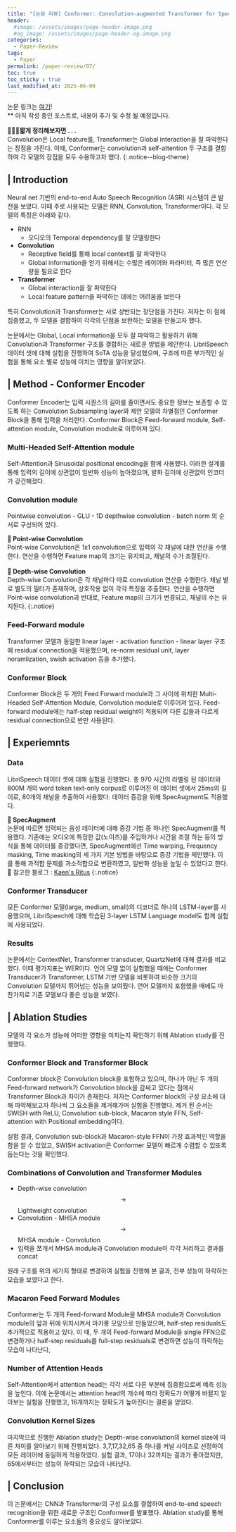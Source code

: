 ```yaml
---
title: "[논문 리뷰] Conformer: Convolution-augmented Transformer for Speech Recognition"
header:
  #image: /assets/images/page-header-image.png
  #og_image: /assets/images/page-header-og-image.png
categories:
  - Paper-Review
tags:
  - Paper
permalink: /paper-review/07/
toc: true
toc_sticky : true
last_modified_at: 2025-06-09
---
```


논문 링크는 [여기](https://arxiv.org/abs/2005.08100)! <br>
** 아직 작성 중인 포스트로, 내용이 추가 및 수정 될 예정입니다.


**🧚🏻‍♀️짧게 정리해보자면 . . .**<br>
Convolution은 Local feature를, Transformer는 Global interaction을 잘 파악한다는 장점을 가진다. 이때, Conformer는 convolution과 self-attention 두 구조를 결합하여 각 모델의 장점을 모두 수용하고자 했다.
{:.notice--blog-theme}


## | Introduction
Neural net 기반의 end-to-end Auto Speech Recognition (ASR) 시스템이 큰 발전을 보였다. 이때 주로 사용되는 모델은 RNN, Convolution, Transformer이다. 각 모델의 특징은 아래와 같다.

- RNN
    - 오디오의 Temporal dependency를 잘 모델링한다
- **Convolution**
    - Receptive field를 통해 local context를 잘 파악한다
    - Global information을 얻기 위해서는 수많은 레이어와 파라미터, 즉 많은 연산량을 필요로 한다
- **Transformer**
    - Global interaction을 잘 파악한다
    - Local feature pattern을 파악하는 데에는 어려움을 보인다

특히 Convolution과 Transformer는 서로 상반되는 장단점을 가진다. 저자는 이 점에 집중했고, 두 모델을 결합하여 각각의 단점을 보완하는 모델을 만들고자 했다.

논문에서는 Global, Local information을 모두 잘 파악하고 활용하기 위해 Convolution과 Transformer 구조를 결합하는 새로운 방법을 제안한다. LibriSpeech 데이터 셋에 대해 실험을 진행하여 SoTA 성능을 달성했으며, 구조에 따른 부가적인 실험을 통해 요소 별로 성능에 미치는 영향을 알아보았다.


## | Method - Conformer Encoder
Conformer Encoder는 입력 시퀀스의 길이를 줄이면서도 중요한 정보는 보존할 수 있도록 하는 Convolution Subsampling layer와 제안 모델의 차별점인 Conformer Block을 통해 입력을 처리한다. Conformer Block은 Feed-forward module, Self-attention module, Convolution module로 이루어져 있다. 

### Multi-Headed Self-Attention module
Self-Attention과 Sinusoidal positional encoding을 함께 사용했다. 이러한 설계를 통해 입력의 길이에 상관없이 일반화 성능이 높아졌으며, 발화 길이에 상관없이 인코더가 강건해졌다.

### Convolution module
Pointwise convolution - GLU - 1D depthwise convolution - batch norm 의 순서로 구성되어 있다. 

**🐨 Point-wise Convolution**<br>
Point-wise Convolution은 1x1 convolution으로 입력의 각 채널에 대한 연산을 수행한다. 연산을 수행하면 Feature map의 크기는 유지되고, 채널의 수가 조절된다. <br><br>
**🐨 Depth-wise Convolution**<br>
Depth-wise Convolution은 각 채널마다 따로 convolution 연산을 수행한다. 채널 별로 별도의 필터가 존재하며, 상호작용 없이 각각 특징을 추출한다. 연산을 수행하면 Point-wise convolution과 반대로, Feature map의 크기가 변경되고, 채널의 수는 유지된다.
{:.notice}   

### Feed-Forward module
Transformer 모델과 동일한 linear layer - activation function - linear layer 구조에 residual connection을 적용했으며, re-norm residual unit, layer noramlization, swish activation 등을 추가했다. 

### Conformer Block
Conformer Block은 두 개의 Feed Forward module과 그 사이에 위치한 Multi-Headed Self-Attention Module, Convolution module로 이루어져 있다. Feed-forward module에는 half-step residual weight이 적용되어 다른 값들과 다르게 residual connection으로 반만 사용된다.


## | Experiemnts
### Data
LibriSpeech 데이터 셋에 대해 실험을 진행했다. 총 970 시간의 라벨링 된 데이터와 800M 개의 word token text-only corpus로 이루어진 이 데이터 셋에서 25ms의 길이로, 80개의 채널을 추출하여 사용했다. 데이터 증강을 위해 SpecAugment도 적용했다.

**🐨 SpecAugment**<br>
논문에 따르면 입력되는 음성 데이터에 대해 증강 기법 중 하나인 SpecAugment를 적용했다. 기존에는 오디오에 특정한 값(노이즈)를 주입하거나 시간을 조절 하는 등의 방식을 통해 데이터를 증강했다면, SpecAugment에선 Time warping, Frequency masking, Time masking의 세 가지 기본 방법을 바탕으로 증강 기법을 제안했다. 이를 통해 과적합 문제를 과소적합으로 변환하였고, 일반화 성능을 높일 수 있었다고 한다.<br>
🔗 참고한 블로그 : [Kaen's Ritus](https://kaen2891.tistory.com/74)
{:.notice}   

### Conformer Transducer
모든 Conformer 모델(large, medium, small)의 디코더로 하나의 LSTM-layer를 사용했으며, LibriSpeech에 대해 학습된 3-layer LSTM Language model도 함께 실험에 사용되었다. 

### Results
논문에서는 ContextNet, Transformer transducer, QuartzNet에 대해 결과를 비교했다. 이때 평가지표는 WER이다. 언어 모델 없이 실험했을 때에는 Conformer Transducer가 Transformer, LSTM 기반 모델을 비롯하여 비슷한 크기의 Convolution 모델까지 뛰어넘는 성능을 보여줬다. 언어 모델까지 포함했을 때에도 마찬가지로 기존 모델보다 좋은 성능을 보였다. 


## | Ablation Studies
모델의 각 요소가 성능에 어떠한 영향을 미치는지 확인하기 위해 Ablation study를 진행했다.

### Conformer Block and Transformer Block
Conformer block은 Convolution block을 포함하고 있으며, 하나가 아닌 두 개의 Feed-forward network가 Convolution block을 감싸고 있다는 점에서 Transformer Block과 차이가 존재한다. 저자는 Conformer block의 구성 요소에 대해 파악해보고자 하나씩 그 요소들을 제거해가며 실험을 진행했다. 제거 된 순서는 SWISH with ReLU, Convolution sub-block, Macaron style FFN, Self-attention with Positional embedding이다.

실험 결과, Convolution sub-block과 Macaron-style FFN이 가장 효과적인 역할을 함을 알 수 있었고, SWISH activation은 Conformer 모델이 빠르게 수렴할 수 있또록 돕는다는 것을 확인했다.

### Combinations of Convolution and Transformer Modules
- Depth-wise convolution $$\rightarrow$$ Lightweight convolution
- Convolution - MHSA module $$\rightarrow$$ MHSA module - Convolution
- 입력을 쪼개서 MHSA module과 Convolution module이 각각 처리하고 결과를 concat

원래 구조를 위의 세가지 형태로 변경하여 실험을 진행해 본 결과, 전부 성능이 하락하는 모습을 보였다고 한다.

### Macaron Feed Forward Modules
Conformer는 두 개의 Feed-forward Module을 MHSA module과 Convolution module의 앞과 뒤에 위치시켜서 마카롱 모양으로 만들었으며, half-step residuals도 추가적으로 적용하고 있다. 이 때, 두 개의 Feed-forward Module을 single FFN으로 변경하거나 half-step residuals를 full-step residuals로 변경하면 성능이 하락하는 모습이 나타난다,

### Number of Attention Heads
Self-Attention에서 attention head는 각각 서로 다른 부분에 집중함으로써 예측 성능을 높인다. 이에 논문에서는 attention head의 개수에 따라 정확도가 어떻게 바뀔지 알아보는 실험을 진행했고, 16개까지는 정확도가 높아진다는 결론을 얻었다.

### Convolution Kernel Sizes
마지막으로 진행한 Ablation study는 Depth-wise convolution의 kernel size에 따른 차이를 알아보기 위해 진행되었다. 3,7,17,32,65 중 하나를 커널 사이즈로 선정하여 모든 레이어에 동일하게 적용하였다. 실험 결과, 17이나 32까지는 결과가 좋아졌지만, 65에서부터는 성능이 하락되는 모습이 나타났다.


## | Conclusion
이 논문에서는 CNN과 Transformer의 구성 요소를 결합하여 end-to-end speech recognition을 위한 새로운 구조인 Conformer를 발표했다. Ablation study를 통해 Conformer를 이루는 요소들의 중요성도 알아보았다.
